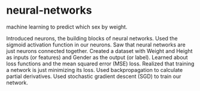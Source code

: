 # neural-networks
machine learning to predict which sex by weight.


Introduced neurons, the building blocks of neural networks.
Used the sigmoid activation function in our neurons.
Saw that neural networks are just neurons connected together.
Created a dataset with Weight and Height as inputs (or features) and Gender as the output (or label).
Learned about loss functions and the mean squared error (MSE) loss.
Realized that training a network is just minimizing its loss.
Used backpropagation to calculate partial derivatives.
Used stochastic gradient descent (SGD) to train our network.
